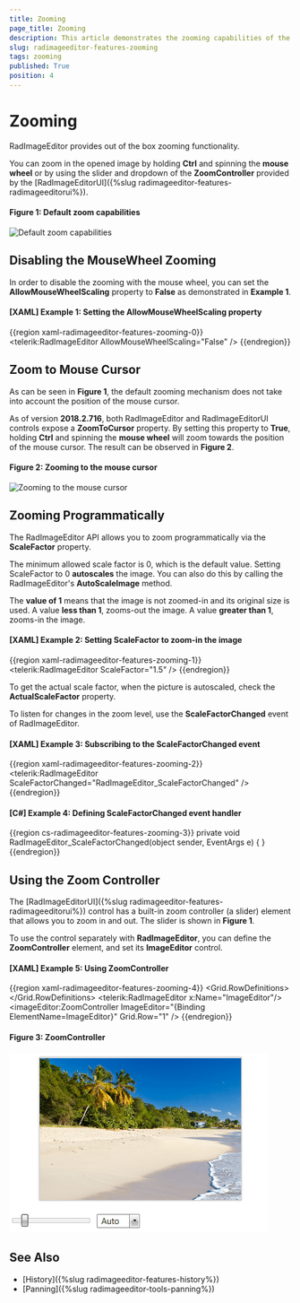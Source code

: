 ```yaml
---
title: Zooming
page_title: Zooming
description: This article demonstrates the zooming capabilities of the RadImageEditor control.
slug: radimageeditor-features-zooming
tags: zooming
published: True
position: 4
---
```


# Zooming

RadImageEditor provides out of the box zooming functionality. 

You can zoom in the opened image by holding **Ctrl** and spinning the **mouse wheel** or by using the slider and dropdown of the **ZoomController** provided by the [RadImageEditorUI]({%slug radimageeditor-features-radimageeditorui%}).

#### Figure 1: Default zoom capabilities 
![Default zoom capabilities](images/default-zoom.gif)

## Disabling the MouseWheel Zooming

In order to disable the zooming with the mouse wheel, you can set the __AllowMouseWheelScaling__ property to __False__ as demonstrated in __Example 1__. 

#### __[XAML] Example 1: Setting the AllowMouseWheelScaling property__
{{region xaml-radimageeditor-features-zooming-0}}
	<telerik:RadImageEditor AllowMouseWheelScaling="False" />
{{endregion}}

## Zoom to Mouse Cursor

As can be seen in **Figure 1**, the default zooming mechanism does not take into account the position of the mouse cursor.

As of version **2018.2.716**, both RadImageEditor and RadImageEditorUI controls expose a **ZoomToCursor** property. By setting this property to **True**, holding **Ctrl** and spinning the **mouse wheel** will zoom towards the position of the mouse cursor. The result can be observed in **Figure 2**.

#### Figure 2: Zooming to the mouse cursor  
![Zooming to the mouse cursor](images/zoom-to-cursor.gif)

## Zooming Programmatically

The RadImageEditor API allows you to zoom programmatically via the __ScaleFactor__ property. 

The minimum allowed scale factor is 0, which is the default value. Setting ScaleFactor to 0 __autoscales__ the image. You can also do this by calling the RadImageEditor's __AutoScaleImage__ method.

The __value of 1__ means that the image is not zoomed-in and its original size is used. A value __less than 1__, zooms-out the image. A value __greater than 1__, zooms-in the image.

#### __[XAML] Example 2: Setting ScaleFactor to zoom-in the image__
{{region xaml-radimageeditor-features-zooming-1}}
	<telerik:RadImageEditor ScaleFactor="1.5" />
{{endregion}}

To get the actual scale factor, when the picture is autoscaled, check the __ActualScaleFactor__ property.

To listen for changes in the zoom level, use the __ScaleFactorChanged__ event of RadImageEditor.

#### __[XAML] Example 3: Subscribing to the ScaleFactorChanged event__
{{region xaml-radimageeditor-features-zooming-2}}
	<telerik:RadImageEditor ScaleFactorChanged="RadImageEditor_ScaleFactorChanged" />
{{endregion}}

#### __[C#] Example 4: Defining ScaleFactorChanged event handler__
{{region cs-radimageeditor-features-zooming-3}}
	private void RadImageEditor_ScaleFactorChanged(object sender, EventArgs e)
	{
	}
{{endregion}}

## Using the Zoom Controller

The [RadImageEditorUI]({%slug radimageeditor-features-radimageeditorui%}) control has a built-in zoom controller (a slider) element that allows you to zoom in and out. The slider is shown in __Figure 1__.

To use the control separately with __RadImageEditor__, you can define the __ZoomController__ element, and set its __ImageEditor__ control.

#### __[XAML] Example 5: Using ZoomController__
{{region xaml-radimageeditor-features-zooming-4}}
	<Grid>
        <Grid.RowDefinitions>
            <RowDefinition />
            <RowDefinition Height="Auto" />
        </Grid.RowDefinitions>
        <telerik:RadImageEditor x:Name="ImageEditor"/>        
        <imageEditor:ZoomController ImageEditor="{Binding ElementName=ImageEditor}" Grid.Row="1" />
        <!-- imageEditor points to xmlns:imageEditor="clr-namespace:Telerik.Windows.Media.Imaging;assembly=Telerik.Windows.Controls.ImageEditor" -->
    </Grid>
{{endregion}}

#### Figure 3: ZoomController
![{{ site.framework_name }} RadImageEditor ZoomController](images/radimageeditor-features-zooming-0.png)

## See Also  
 * [History]({%slug radimageeditor-features-history%})
 * [Panning]({%slug radimageeditor-tools-panning%})